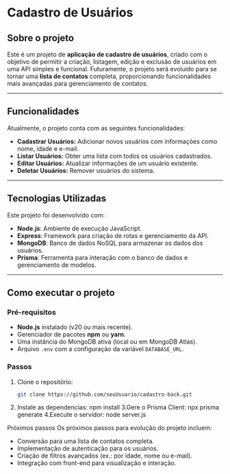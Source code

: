 # Cadastro de Usuários

## Sobre o projeto

Este é um projeto de **aplicação de cadastro de usuários**, criado com o objetivo de permitir a criação, listagem, edição e exclusão de usuários em uma API simples e funcional. Futuramente, o projeto será evoluído para se tornar uma **lista de contatos** completa, proporcionando funcionalidades mais avançadas para gerenciamento de contatos.

---

## Funcionalidades
Atualmente, o projeto conta com as seguintes funcionalidades:
- **Cadastrar Usuários:** Adicionar novos usuários com informações como nome, idade e e-mail.
- **Listar Usuários:** Obter uma lista com todos os usuários cadastrados.
- **Editar Usuários:** Atualizar informações de um usuário existente.
- **Deletar Usuários:** Remover usuários do sistema.

---

## Tecnologias Utilizadas
Este projeto foi desenvolvido com:
- **Node.js**: Ambiente de execução JavaScript.
- **Express**: Framework para criação de rotas e gerenciamento da API.
- **MongoDB**: Banco de dados NoSQL para armazenar os dados dos usuários.
- **Prisma**: Ferramenta para interação com o banco de dados e gerenciamento de modelos.

---

## Como executar o projeto

### Pré-requisitos
- **Node.js** instalado (v20 ou mais recente).
- Gerenciador de pacotes **npm** ou **yarn**.
- Uma instância do MongoDB ativa (local ou em MongoDB Atlas).
- Arquivo `.env` com a configuração da variável `DATABASE_URL`.

### Passos
1. Clone o repositório:
   ```bash
   git clone https://github.com/seuUsuario/cadastro-back.git
2. Instale as dependencias:
  npm install
3.Gere o Prisma Client:
  npx prisma generate
4.Execute o servidor:
  node server.js



Próximos passos
Os próximos passos para evolução do projeto incluem:
- Conversão para uma lista de contatos completa.
- Implementação de autenticação para os usuários.
- Criação de filtros avançados (ex.: por idade, nome ou e-mail).
- Integração com front-end para visualização e interação.



